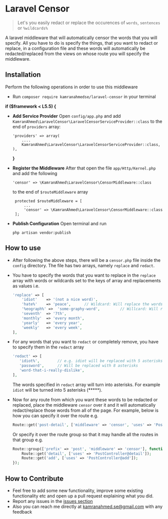# Laravel Censor

> Let's you easily redact or replace the occurences of `words`, `sentences` or `%wildcards%`  

A laravel middleware that will automatically censor the words that you will specify. All you have to do is specify the things, that you want to redact or replace, in a configuration file and these words will automatically be redacted/replaced from the views on whose route you will specify the middleware.

## Installation
Perform the following operations in order to use this middleware
- Run `composer require kamranahmedse/laravel-censor` in your terminal

**if ($framework < L5.5) {**
- **Add Service Provider** 
   Open `config/app.php` and add `KamranAhmed\LaravelCensor\LaravelCensorServiceProvider::class` to the end of `providers` array:

    ```
    'providers' => array(
        ....
        KamranAhmed\LaravelCensor\LaravelCensorServiceProvider::class,
    ),
    ```
    **}**

- **Register the Middleware** After that open the file `app/Http/Kernel.php` and add the following 

   ```
  'censor' => \KamranAhmed\LaravelCensor\CensorMiddleware::class
   ```

   to the end of `$routeMiddleware` array

   ```
    protected $routeMiddleware = [
        ...
        'censor' => \KamranAhmed\LaravelCensor\CensorMiddleware::class
    ];
   ```

- **Publish Configuration** Open terminal and run

    ```shell
    php artisan vendor:publish
    ```
    
## How to use

- After following the above steps, there will be a `censor.php` file inside the `config` directory. The file has two arrays, namely `replace` and `redact`.
- You have to specify the words that you want to replace in the `replace` array with words or wildcards set to the keys of array and replacements as values i.e.

    ```php
    'replace' => [
	    'idiot'    => '(not a nice word)',
	    'hate%'    => 'peace',      // Wildcard: Will replace the words beginning at hate e.g. hatered, hate, hated etc
	    '%eograph%' =>  'some-graphy-word',         // Willcard: Will replace words containing `eograph` anywhere in the middle e.g. geographic, angeography etc
	    'seventh'  => '7th',
	    'monthly'  => 'every month',
	    'yearly'   => 'every year',
	    'weekly'   => 'every week',
    ],
    ```

- For any words that you want to `redact` or completely remove, you have to specify them in the `redact` array

    ```php
    'redact' => [
       'idiot%',        // e.g. idiot will be replaced with 5 asterisks, idiotic with 7 asterisks etc 
       'password',      // Will be replaced with 8 asterisks
       'word-that-i-really-dislike',
    ],
    ```
   The words specified in `redact` array will turn into asterisks. For example `idiot` will be turned into 5 asterisks (*****).

- Now for any route from which you want these words to be redacted or replaced, place the middleware `censor` over it and it will automatically redact/replace those words from all of the page. For example, below is how you can specify it over the route e.g.
   ```php
   Route::get('post-detail', ['middleware' => 'censor', 'uses' => 'PostController@detail', 'as' => 'postDetail']);
   ```
   Or specify it over the route group so that it may handle all the routes in that group e.g.
    ```php
    Route::group(['prefix' => 'post', 'middleware' => 'censor'], function () {
	    Route::get('detail', ['uses' => 'PostController@detail']);
	    Route::get('add', ['uses' => 'PostController@add']);
    });
    ```
    
## How to Contribute
- Feel free to add some new functionality, improve some existing functionality etc and open up a pull request explaining what you did.
- Report any issues in the [issues section](https://github.com/kamranahmedse/laravel-censor/issues)
- Also you can reach me directly at kamranahmed.se@gmail.com with any feedback
